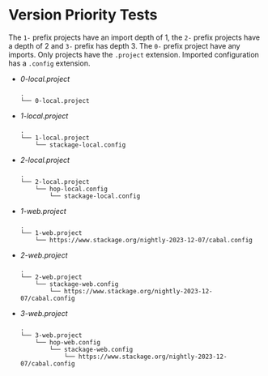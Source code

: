 # Version Priority Tests

The `1-` prefix projects have an import depth of 1, the `2-` prefix projects
have a depth of 2 and `3-` prefix has depth 3. The `0-` prefix project have any
imports.  Only projects have the `.project` extension. Imported configuration
has a `.config` extension.

- *0-local.project*
    ```
    .
    └── 0-local.project
    ```

- *1-local.project*
    ```
    .
    └── 1-local.project
        └── stackage-local.config
    ```

- *2-local.project*
    ```
    .
    └── 2-local.project
        └── hop-local.config
            └── stackage-local.config
    ```

- *1-web.project*
    ```
    .
    └── 1-web.project
        └── https://www.stackage.org/nightly-2023-12-07/cabal.config
    ```

- *2-web.project*
    ```
    .
    └── 2-web.project
        └── stackage-web.config
            └── https://www.stackage.org/nightly-2023-12-07/cabal.config
    ```

- *3-web.project*
    ```
    .
    └── 3-web.project
        └── hop-web.config
            └── stackage-web.config
                └── https://www.stackage.org/nightly-2023-12-07/cabal.config
    ```
